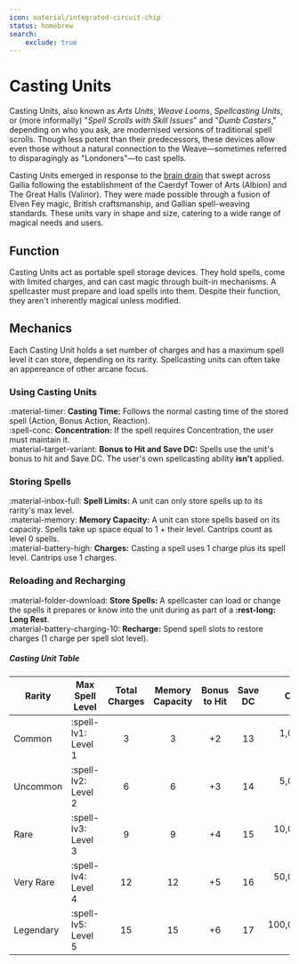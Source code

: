 ```yaml
---
icon: material/integrated-circuit-chip
status: homebrew
search:
    exclude: true
---
```


# Casting Units

Casting Units, also known as *Arts Units*, *Weave Looms*, *Spellcasting Units*, or (more informally) "*Spell Scrolls with Skill Issues*" and "*Dumb Casters*," depending on who you ask, are modernised versions of traditional spell scrolls. Though less potent than their predecessors, these devices allow even those without a natural connection to the Weave—sometimes referred to disparagingly as "Londoners"—to cast spells.

Casting Units emerged in response to the [brain drain](../../lore/glossary.md#toulouse-exodus) that swept across Gallia following the establishment of the Caerdyf Tower of Arts (Albion) and The Great Halls (Valinor). They were made possible through a fusion of Elven Fey magic, British craftsmanship, and Gallian spell-weaving standards. These units vary in shape and size, catering to a wide range of magical needs and users.

## Function

Casting Units act as portable spell storage devices. They hold spells, come with limited charges, and can cast magic through built-in mechanisms. A spellcaster must prepare and load spells into them. Despite their function, they aren't inherently magical unless modified.

## Mechanics

Each Casting Unit holds a set number of charges and has a maximum spell level it can store, depending on its rarity. Spellcasting units can often take an appereance of other arcane focus.

### Using Casting Units

:material-timer: **Casting Time:** Follows the normal casting time of the stored spell (Action, Bonus Action, Reaction).  
:spell-conc: **Concentration:** If the spell requires Concentration, the user must maintain it.  
:material-target-variant: **Bonus to Hit and Save DC:** Spells use the unit's bonus to hit and Save DC. The user's own spellcasting ability **isn't** applied.

### Storing Spells

:material-inbox-full: **Spell Limits:** A unit can only store spells up to its rarity's max level.  
:material-memory: **Memory Capacity:** A unit can store spells based on its capacity. Spells take up space equal to 1 + their level. Cantrips count as level 0 spells.  
:material-battery-high: **Charges:** Casting a spell uses 1 charge plus its spell level. Cantrips use 1 charges.

### Reloading and Recharging

:material-folder-download: **Store Spells:** A spellcaster can load or change the spells it prepares or know into the unit during as part of a **:rest-long: Long Rest**.  
:material-battery-charging-10: **Recharge:** Spend spell slots to restore charges (1 charge per spell slot level).

##### Casting Unit Table

| Rarity | Max Spell Level | Total Charges | Memory Capacity | Bonus to Hit | Save DC | Cost |
|---|---|:-:|:-:|:-:|:-:|--:|
| Common | :spell-lv1: Level 1 | 3 | 3 | +2 | 13 | 1,000 SP |
| Uncommon | :spell-lv2: Level 2 | 6 | 6 | +3 | 14 | 5,000 SP |
| Rare | :spell-lv3: Level 3 | 9 | 9 | +4 | 15 | 10,000 SP |
| Very Rare | :spell-lv4: Level 4 | 12 | 12 | +5 | 16 | 50,000 SP |
| Legendary | :spell-lv5: Level 5 | 15 | 15 | +6 | 17 | 100,000 SP |
